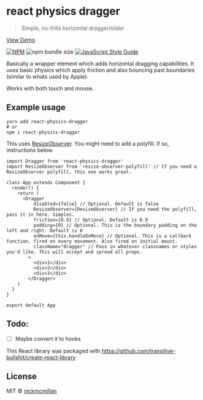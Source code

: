 # react physics dragger

> Simple, no-frills horizontal dragger/slider

[View Demo](https://codesandbox.io/s/54452vm5kp)

[![NPM](https://img.shields.io/npm/v/react-physics-dragger.svg?style=flat-square)](https://www.npmjs.com/package/react-physics-dragger)
![npm bundle size](https://img.shields.io/bundlephobia/min/react-physics-dragger.svg?style=flat-square)
[![JavaScript Style Guide](https://img.shields.io/badge/code_style-standard-brightgreen.svg?style=flat-square)](https://standardjs.com)

Basically a wrapper element which adds horizontal dragging capabilities. It uses basic physics which apply friction and also bouncing past boundaries (similar to whats used by Apple).

Works with both touch and mouse.


## Example usage

```
yarn add react-physics-dragger
# or
npm i react-physics-dragger
```

This uses [ResizeObserver](https://caniuse.com/#search=resizeobserver). You might need to add a polyfill. If so, instructions below.

```
import Dragger from 'react-physics-dragger'
import ResizeObserver from 'resize-observer-polyfill' // If you need a ResizeObserver polyfill, this one works great.

class App extends Component {
  render() {
    return (
      <Dragger
          disabled={false} // Optional. Default is false
          ResizeObserver={ResizeObserver} // If you need the polyfill, pass it in here. Simples. 
          friction={0.9} // Optional. Default is 0.9
          padding={0} // Optional. This is the boundary padding on the left and right. Default is 0
          onMove={this.handleOnMove} // Optional. This is a callback function, fired on every movement. Also fired on initial mount.
          className="dragger" // Pass in whatever classnames or styles you'd like. This will accept and spread all props.
        >
          <div>1</div>
          <div>2</div>
          <div>3</div>
        </Dragger>
    )
  }
}

export default App
```


## Todo: 
- [ ] Maybe convert it to hooks

This React library was packaged with https://github.com/transitive-bullshit/create-react-library

## License

MIT © [nickmcmillan](https://github.com/nickmcmillan)
